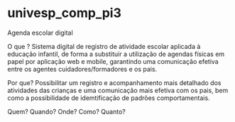 # univesp_comp_pi3

Agenda escolar digital


O que ?
Sistema digital de registro de atividade escolar aplicada à educação infantil, de forma a substituir a utilização de agendas físicas em papel por aplicação web e mobile, garantindo uma comunicação efetiva entre os agentes cuidadores/formadores e os pais.

Por que?
Possibilitar um registro e acompanhamento mais detalhado dos atividades das crianças e uma comunicação mais efetiva com os pais, bem como a possibilidade de idemtificação de padrões comportamentais.

Quem?
Quando?
Onde?
Como?
Quanto?
